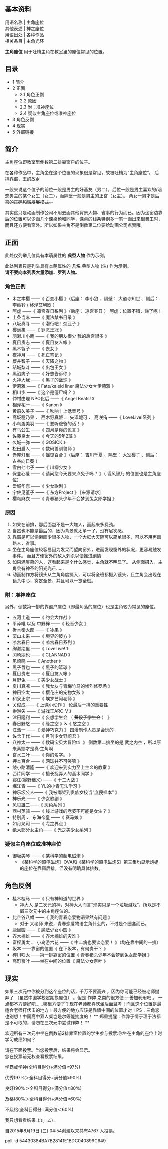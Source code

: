 **基本资料**  
---  
用语名称  |  主角座位   
其他表述  |  神之座位   
用语出处  |  各种作品   
相关条目  |  主角光环   
  
**主角座位** 用于吐槽主角在教室里的座位常见的位置。

##  目录

  * 1  简介 
  * 2  正面 
    * 2.1  角色正例 
    * 2.2  原因 
    * 2.3  附：准神座位 
    * 2.4  疑似主角座位或准神座位 
  * 3  角色反例 
  * 4  现实 
  * 5  外部链接 

##  简介

主角座位即教室里倒数第二排靠窗户的位子。

在各种作品中，主角坐在这个位置的现象很是常见，故被吐槽为“主角座位”。  后排靠窗，王的故乡

一般来说这个位子的前位一般是男主的好基友（男二），后位一般是男主喜欢的/暗恋男主的某个女生（女二），而隔壁一般是男主的正宫（女主）。
~~两女一男才是后宫的正确和谐发展模式。~~

其实这只是动画制作公司不用去画其他背景人物、省事的行为而已。因为坐窗边靠后的位置可以少画几个课桌椅和同学，课桌的线条特别多一笔一画出来很费工时，而且还方便看窗外。所以如果主角不是倒数第二位要给动画公司点赞哦。

##  正面

此处仅列举几位具有本萌属性的 **典型人物** 作为示例。

此处列表只是列举具有本萌属性的 **几名** 典型人物  (注)  作为示例。  
**请不要向本列表大量添加、罗列人物。**

###  角色正例

  * 木之本樱  ——《  百变小樱  》（后座：  李小狼  、隔壁：  大道寺知世  、侧后：  李莓铃  /  柊泽艾利欧  ） 
  * 阿虚  ——《  凉宫春日系列  》（后座：  凉宫春日  ）  阿虚：位置不错，赚了呢！ 
  * 上条当麻  ——《  魔法禁书目录  》 
  * 八坂真寻  ——《  潜行吧！奈亚子  》 
  * 樱满集  ——《  罪恶王冠  》 
  * 羽濑川小鹰  ——《  我的朋友很少  我的后宫很多  》 
  * 夏目贵志  ——《  夏目友人帐  》 
  * 黑木智子  ——《  丧女  》 
  * 夜神月  ——《  死亡笔记  》 
  * 樱井智子  ——《  天降之物  》 
  * 结城梨斗  ——《  出包王女  》 
  * 黑沼爽子  ——《  好想告诉你  》 
  * 火神大我  ——《  黑子的篮球  》 
  * 伊莉雅  ——《  Fate/kaleid liner 魔法少女☆伊莉雅  》 
  * 相川步  ——《  这个是僵尸吗？  》 
  * 仲村由理  NPC化后  ——《  Angel Beats!  》 
  * 相泽祐一  ——《  Kanon  》 
  * 黄前久美子  ——《  吹响！上低音号  》 
  * 高坂穗乃果  、  西木野真姬  、  矢泽妮可  、  高咲侑  ——《  LoveLive!系列  》 
  * 小鸟游美羽  ——《  要听爸爸的话！  》 
  * 有马公生  ——《  四月是你的谎言  》 
  * 佐藤良太  ——《  今天的5年2班  》 
  * 久城一弥  ——《  GOSICK  》 
  * 松田启人  ——《  数码兽驯兽师  》 
  * 赤座灯里  ——《  摇曳百合  》（后座：  吉川千夏  、隔壁：  大室樱子  、侧后：  古谷向日葵  ） 
  * 雪白七七子  ——《  川柳少女  》 
  * 保登心爱  ——《  请问您今天要来点兔子吗？  》（  香风智乃  的位置也是主角座位） 
  * 爱城华恋  ——《  少女歌剧  》 
  * 宇佐见堇子  ——《  东方Project  》  [来源请求] 
  * 樱岛麻衣  ——《  青春猪头少年不会梦到兔女郎学姐  》 

###  原因

  1. 如果在前排，那后面岂不是一大堆人，画起来多费劲。 
  2. 当然也不能是最后的，因为背景就太单一了，没有层次感。 
  3. 靠窗是可以偷懒画少很多人物，一个大框大天际可以简单很多，可以不用再画路人，省事。 
  4. 坐在主角座位较容易因为发呆而望向窗外，进而发现窗外的状况，更容易触发事件。  而且方便窗外的敌人刺杀以便推进剧情 
  5. 如果满屏幕的人，这看起来是个什么感觉，主角就不明显了。  从侧面摄入，主角会有神圣的阳光光芒…… 
  6. 动画制作方将镜头从主角角度摄入，可以将全班都摄入镜头，且主角会出现在镜头中心，奠定全景，并且可以一览全班。 

###  附：准神座位

另外，倒数第一排的靠窗户座位（即最角落的座位）也是主角较为常见的座位。

  * 五河士道  ——《  约会大作战  》 
  * 平泽唯  以及  中野梓  ——《  轻音少女  》 
  * 折木奉太郎  ——《  冰果  》 
  * 栗山未来  ——《  境界的彼方  》 
  * 凉宫春日  ——《  凉宫春日系列  》 
  * 绚濑绘里  ——《  LoveLive!  》 
  * 冈崎朋也  ——《  CLANNAD  》 
  * 见崎鸣  ——《  Another  》 
  * 黑子哲也  ——《  黑子的篮球  》 
  * 夏目贵志  ——《  夏目友人帐  》 
  * 月野兔  ——《  美少女战士  》 
  * 夏川真凉  ——《  我女友与青梅竹马的惨烈修罗场  》 
  * 神田空太  ——《  樱花庄的宠物女孩  》 
  * 和泉正宗  ——《  埃罗芒阿老师  》 
  * 关俊成——《  上课小动作  》  论最后一排的重要性 
  * 榊游矢  ——《  游戏王ARC-V  》 
  * 津田隆利  ——《  妄想学生会  （  ~~黄段子学生会~~ ）  》 
  * 春日野悠  ——《  缘之空  》&《  悠之空  》 
  * 江浩一  ——《  爱神巧克力  》 ~~国漫制作人员是会玩的~~
  * 佐仓千代  ——《  月刊少女野崎君  》 
  * 八神太一  ——《  数码宝贝大冒险tri.  》  倒数第二排坐的是  武之内空  ，所以原来素娜才是真·主角啊 
  * 宫水三叶  ——《  你的名字。  》 
  * 押本百合  ——《  网球并不可笑嘛  》 
  * 绫小路清隆  ——《  欢迎来到实力至上主义的教室  》 
  * 西片同学  ——《  擅长捉弄人的高木同学  》 
  * 寝住(墨野继义)  ——《  十二大战  》 
  * 堀江青  ——《  YL的小青无法学习  》 
  * 神乐坂公人——《  我被绑架到贵族女校当“庶民样本”  》 
  * 神乐光  ——《  少女歌剧  》 
  * 风见雄二——《  灰色系列  》 
  * 西村英骑  ——《  线上游戏的老婆不可能是女生？  》 
  * 特别周  、  东海帝皇  ——《  赛马娘  》 
  * 如月龙司  ——《  龙之界点  》 
  * 绝大部分女主角——《  光之美少女系列  》 

###  疑似主角座位或准神座位

  * 御坂美琴  ——《  某科学的超电磁炮  》 
    * 《某科学的超电磁炮》OVA和《某科学的超电磁炮S》第三集均显示炮姐的座位在靠窗后排，但没有明确具体排数。 

##  角色反例

  * 桂木桂马  ——《  只有神知道的世界  》 
    * 神大人  是二次元的神，对神大人而言“现实只是一个垃圾游戏”，所以是不屑三次元中的主角座位的。 
  * 比企谷八幡  ——《  我的青春恋爱物语果然有问题  》 
    * 对于  大老师  来说，青春恋爱物语主角什么的，不过是个圈套而已。 
  * 鹿目圆  ——《  魔法少女小圆  》 
  * 齐木楠雄  ——《  齐木楠雄的灾难  》 
  * 富㭴勇太  、  小鸟游六花  ——《  中二病也要谈恋爱！  》（均在靠中间的一排） 
  * 坂本  ——靠窗的位置《  在下坂本，有何贵干？  》 
  * 梓川咲太  ——第一排靠窗的位置《  青春猪头少年不会梦到兔女郎学姐  》 
  * 高町奈叶  ——坐在中间的位置《  魔法少女奈叶  》 

##  现实

如果三次元中你被分到这个座位的话，千万不要高兴  ，因为你可能已经被老师抛弃了  （虽然中国学校定期换座位）  。但是  作弊  之类的很方便
~~，善加利用吧~~ 。
一点都不方便好吧……哪里方便了？现在老师都喜欢坐后面监考！而且这个位置是最适合老师打伏击的地方！最方便的地方应该是靠墙中间的位置才对！PS：三角恋也别想！中国高中双人桌岂是尔等能揣度的！
** 郑重提醒：作弊于情于理于法都是不可取的，请勿在三次元中尝试作弊！  **

欢迎所有三次元中坐在倒数前2排靠窗位置的学生参与投票:你坐在主角的座位上时学习成绩如何？

请在下面投票。当您投票后，结果将会显示。  
您在投票前无权查看投票结果。

学霸或学神(全科目得分÷满分值≥97%)

优秀(97%＞全科目得分÷满分值≥90%)

良好(90%＞全科目得分÷满分值≥80%)

及格(80%＞全科目得分÷满分值≥60%)

不及格(全科目得分÷满分值＜60%)

我只想看看结果_(:з」∠)_

自2015年8月19日 (三) 04:54创建以来共有4767 人投票。

poll-id 54430384BA7B28141E1BDC040899C649

  